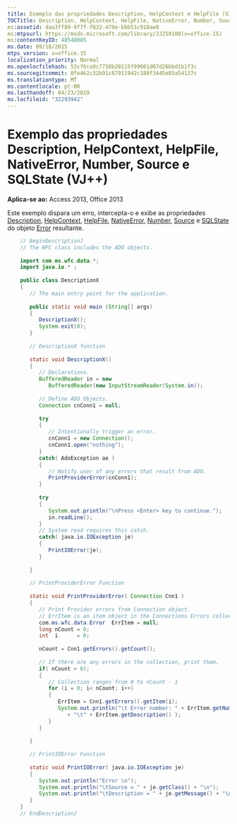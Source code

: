 ```yaml
---
title: Exemplo das propriedades Description, HelpContext e HelpFile (VJ + +)
TOCTitle: Description, HelpContext, HelpFile, NativeError, Number, Source, and SQLState properties example (VJ++)
ms:assetid: daa3ff89-9f7f-f832-479e-bbb51c918ae8
ms:mtpsurl: https://msdn.microsoft.com/library/JJ250100(v=office.15)
ms:contentKeyID: 48548085
ms.date: 09/18/2015
mtps_version: v=office.15
localization_priority: Normal
ms.openlocfilehash: 53cf6ca9c7758b20115f99601d07d26bbd1b1f3c
ms.sourcegitcommit: 8fe462c32b91c87911942c188f3445e85a54137c
ms.translationtype: MT
ms.contentlocale: pt-BR
ms.lasthandoff: 04/23/2019
ms.locfileid: "32293942"
---
```

# <a name="description-helpcontext-helpfile-nativeerror-number-source-and-sqlstate-properties-example-vj"></a>Exemplo das propriedades Description, HelpContext, HelpFile, NativeError, Number, Source e SQLState (VJ++)


**Aplica-se ao:** Access 2013, Office 2013

Este exemplo dispara um erro, intercepta-o e exibe as propriedades [Description](description-property-ado.md), [HelpContext](helpcontext-helpfile-properties-ado.md), [HelpFile](helpcontext-helpfile-properties-ado.md), [NativeError](nativeerror-property-ado.md), [Number](number-property-ado.md), [Source](source-property-ado-error.md) e [SQLState](sqlstate-property-ado.md) do objeto [Error](error-object-ado.md) resultante.

```java
    // BeginDescriptionJ
    // The WFC class includes the ADO objects.
    
    import com.ms.wfc.data.*;
    import java.io.* ;
    
    public class DescriptionX
    {
       // The main entry point for the application.
    
       public static void main (String[] args)
       {
          DescriptionX();
          System.exit(0);
       }
    
       // DescriptionX function
    
       static void DescriptionX()
       {
          // Declarations.
          BufferedReader in = new 
             BufferedReader(new InputStreamReader(System.in));
    
          // Define ADO Objects.
          Connection cnConn1 = null;
    
          try
          {
             // Intentionally trigger an error.
             cnConn1 = new Connection();
             cnConn1.open("nothing");
          }
          catch( AdoException ae )
          {
             // Notify user of any errors that result from ADO.
             PrintProviderError(cnConn1);
          }
    
          try
          {
             System.out.println("\nPress <Enter> key to continue.");
             in.readLine();
          }
          // System read requires this catch.
          catch( java.io.IOException je)
          {
             PrintIOError(je);
          }
      
       }
    
       // PrintProviderError Function
    
       static void PrintProviderError( Connection Cnn1 )
       {
          // Print Provider errors from Connection object.
          // ErrItem is an item object in the Connections Errors collection.
          com.ms.wfc.data.Error  ErrItem = null;
          long nCount = 0;
          int  i      = 0;
    
          nCount = Cnn1.getErrors().getCount();
    
          // If there are any errors in the collection, print them.
          if( nCount > 0);
          {
             // Collection ranges from 0 to nCount - 1
             for (i = 0; i< nCount; i++)
             {
                ErrItem = Cnn1.getErrors().getItem(i);
                System.out.println("\t Error number: " + ErrItem.getNumber()
                   + "\t" + ErrItem.getDescription() );
             }
          }
    
       }
    
       // PrintIOError Function
    
       static void PrintIOError( java.io.IOException je)
       {
          System.out.println("Error \n");
          System.out.println("\tSource = " + je.getClass() + "\n");
          System.out.println("\tDescription = " + je.getMessage() + "\n");
       }
    }
    // EndDescriptionJ
```
